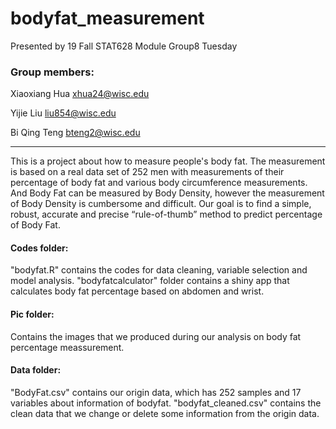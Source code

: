 # bodyfat_measurement

Presented by 19 Fall STAT628 Module Group8 Tuesday

### Group members:
Xiaoxiang Hua xhua24@wisc.edu

Yijie Liu liu854@wisc.edu

Bi Qing Teng bteng2@wisc.edu

******

This is a project about how to measure people's body fat. The measurement is based on a real data set of 252 men with measurements of their percentage of body fat and various body circumference measurements. And Body Fat can be measured by Body Density, however the measurement of Body Density is cumbersome and difficult. Our goal is to find a simple, robust, accurate and precise “rule-of-thumb” method to predict percentage of Body Fat. 

#### Codes folder:
"bodyfat.R" contains the codes for data cleaning, variable selection and model analysis. "bodyfatcalculator" folder contains a shiny app that calculates body fat percentage based on abdomen and wrist.

#### Pic folder:
Contains the images that we produced during our analysis on body fat percentage meassurement.

#### Data folder:
"BodyFat.csv" contains our origin data, which has 252 samples and 17 variables about information of bodyfat. "bodyfat_cleaned.csv" contains the clean data that we change or delete some information from the origin data. 
